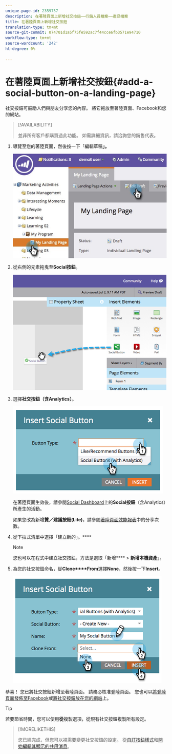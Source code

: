 ```yaml
---
unique-page-id: 2359757
description: 在著陸頁面上新增社交按鈕——行銷人員檔案——產品檔案
title: 在著陸頁面上新增社交按鈕
translation-type: tm+mt
source-git-commit: 074701d1a5f75fe592ac7f44cce6fb3571e94710
workflow-type: tm+mt
source-wordcount: '242'
ht-degree: 0%

---
```



# 在著陸頁面上新增社交按鈕{#add-a-social-button-on-a-landing-page}

社交按鈕可鼓勵人們與朋友分享您的內容。 將它拖放至著陸頁面、Facebook和您的網站。

>[!AVAILABILITY]
>
>並非所有客戶都購買過此功能。 如需詳細資訊，請洽詢您的銷售代表。

1. 導覽至您的著陸頁面，然後按一下「編輯草稿&#x200B;**」。**

   ![](assets/landingpageeditdraft.jpg)

1. 從右側的元素拖曳至&#x200B;**Social按鈕**。

   ![](assets/image2014-9-17-10-3a35-3a6.png)

1. 選擇&#x200B;**社交按鈕（含Analytics）**。

   ![](assets/image2014-9-17-10-3a35-3a13.png)

   在著陸頁面生效後，請參閱[Social Dashboard](/help/marketo/product-docs/demand-generation/social/social-functions/view-social-performance.md)上的&#x200B;**Social按鈕**（含Analytics）所產生的活動。

   如果您改為新增&#x200B;**贊／建議按鈕(Lite)**，請參閱[著陸頁面效能報表](/help/marketo/product-docs/demand-generation/landing-pages/understanding-landing-pages/landing-page-performance-report.md)中的分享次數。

1. 從下拉式清單中選擇「建立新的」。****

   >[!NOTE]
   >
   >您也可以在程式中建立社交按鈕，方法是選取「新增&#x200B;**** > **新增本機資產**」。

1. 為您的社交按鈕命名，從&#x200B;**Clone****From**&#x200B;選擇&#x200B;**None**，然後按一下&#x200B;**Insert**。

   ![](assets/image2014-9-17-10-3a35-3a26.png)

恭喜！ 您已將社交按鈕新增至著陸頁面。 請務必核准登陸頁面。 您也可以[將登陸頁面發佈至Facebook](/help/marketo/product-docs/demand-generation/facebook/publish-landing-pages-to-facebook.md)或[將社交按鈕放在您的網站](/help/marketo/product-docs/demand-generation/social/social-functions/deploy-social-on-your-website.md)上。

>[!TIP]
>
>若要節省時間，您可以使用&#x200B;**從**&#x200B;複製選項，從現有社交按鈕複製所有設定。

>[!MORELIKETHIS]
>
>您已經完成，但您可以視需要變更社交按鈕的設定。 從[自訂按鈕樣式](/help/marketo/product-docs/demand-generation/social/configuring-social-actions/customize-social-app-button.md)和[開始編輯其顯示的共用消息](/help/marketo/product-docs/demand-generation/social/configuring-social-actions/configure-social-sign-up-share-flow.md)。

